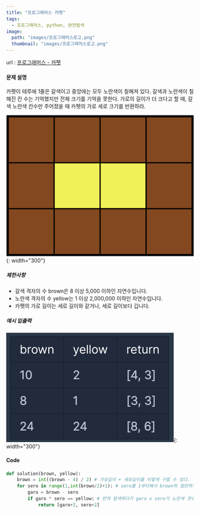 ```yaml
---
title: "프로그래머스 카펫"
tags:
  - 프로그래머스, python, 완전탐색
image:
  path: "images/프로그래머스로고.png"
  thumbnail: "images/프로그래머스로고.png"
---
```

url : [프로그래머스 - 카펫](https://school.programmers.co.kr/learn/courses/30/lessons/42842)

#### 문제 설명
카펫이 테루에 1줄은 갈색이고 중앙에는 모두 노란색이 칠해져 있다. 갈색과 노란색이 칠해진 칸 수는 기억했지만 전체 크기를 기억을 못한다. 가로의 길이가 더 크다고 할 때, 갈색 노란색 칸수만 주어졌을 때 카펫의 가로 세로 크기를 반환하라.

![](/images/2023-06-16-21-39-21.png){: width="300"}

##### 제한사항

-   갈색 격자의 수 brown은 8 이상 5,000 이하인 자연수입니다.
-   노란색 격자의 수 yellow는 1 이상 2,000,000 이하인 자연수입니다.
-   카펫의 가로 길이는 세로 길이와 같거나, 세로 길이보다 깁니다.

##### 예시 입출력
![](/images/2023-06-16-21-39-38.png){: width="300"}

#### Code
```python
def solution(brown, yellow):
    brown = int((brown - 4) / 2) # 가로길이 + 세로길이를 이렇게 구할 수 있다.
    for sero in range(1,int(brown/2)+1): # sero를 1부터해서 brown의 절반까지 완전탐색한다.
        garo = brown - sero
        if garo * sero == yellow: # 만약 탐색하다가 garo x sero가 노란색 갯수가 되면 반환!
            return [garo+2, sero+2]
```
